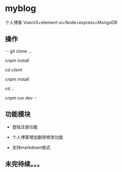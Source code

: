 # myblog
个人博客 Vuecli3+element-ui+Node+express+MongoDB

## 操作
···
git clone ...

cnpm install

cd client

cnpm install

cd ..

cnpm run dev
···

## 功能模块
- 登陆注册功能

- 个人博客增加删除修改功能

- 支持markdown格式

## 未完待续。。。
